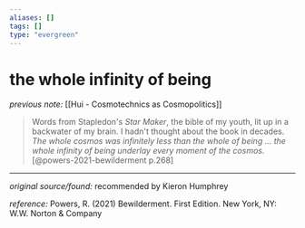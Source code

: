 ```yaml
---
aliases: []
tags: []
type: "evergreen"
---
```


# the whole infinity of being

_previous note:_ [[Hui - Cosmotechnics as Cosmopolitics]]

> Words from Stapledon's _Star Maker_, the bible of my youth, lit up in a backwater of my brain. I hadn't thought about the book in decades. _The whole cosmos was infinitely less than the whole of being ... the whole infinity of being underlay every moment of the cosmos._ [@powers-2021-bewilderment p.268]

---


_original source/found:_ recommended by Kieron Humphrey

_reference:_ Powers, R. (2021) Bewilderment. First Edition. New York, NY: W.W. Norton & Company



